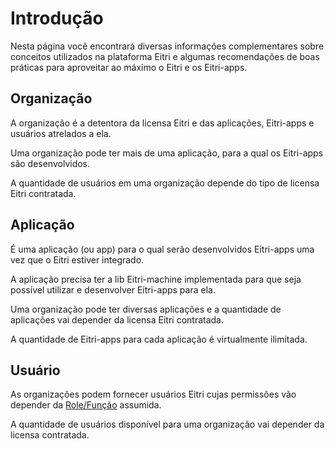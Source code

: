 # Introdução

Nesta página você encontrará diversas informações complementares sobre conceitos utilizados na plataforma Eitri e algumas recomendações de boas práticas para aproveitar ao máximo o Eitri e os Eitri-apps.

## Organização

A organização é a detentora da licensa Eitri e das aplicações, Eitri-apps e usuários atrelados a ela.

Uma organização pode ter mais de uma aplicação, para a qual os Eitri-apps são desenvolvidos.

A quantidade de usuários em uma organização depende do tipo de licensa Eitri contratada.

## Aplicação

É uma aplicação (ou app) para o qual serão desenvolvidos Eitri-apps uma vez que o Eitri estiver integrado.

A aplicação precisa ter a lib Eitri-machine implementada para que seja possível utilizar e desenvolver Eitri-apps para ela.

Uma organização pode ter diversas aplicações e a quantidade de aplicações vai depender da licensa Eitri contratada.

A quantidade de Eitri-apps para cada aplicação é virtualmente ilimitada.

## Usuário

As organizações podem fornecer usuários Eitri cujas permissões vão depender da [Role/Função](03_console-eitri.md#rolesfuncoes) assumida.

A quantidade de usuários disponível para uma organização vai depender da licensa contratada.
